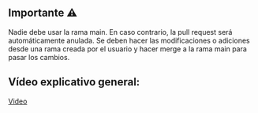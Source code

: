 ## Importante ⚠️

Nadie debe usar la rama main. En caso contrario, la pull request será automáticamente anulada. Se deben hacer las modificaciones o adiciones desde una rama creada por el usuario y hacer merge a la rama main 
para pasar los cambios.

## Vídeo explicativo general:

[Video](https://www.loom.com/share/93572b8503374f0f9c858930470122d3?sid=ec40362c-d484-4653-8d68-ea926b677a30)
